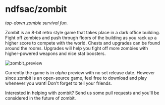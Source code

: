 ndfsac/zombit
======
_top-down zombie survival fun._

Zombit is an 8-bit retro style game that takes place in a dark office building. Fight off zombies and push through
floors of the building as you rack up a higher score to compete with the world. Chests and upgrades can be found around
the rooms. Upgrades will help you fight off more zombies with higher-powered weapons and nice stat boosters.

![zombit_preview](https://raw.github.com/ndfsac/res/screenshot/zombit_screen_01.png)

Currently the game is in _alpha_ preview with no set release date. However since zombit is an open-source game, feel
free to download and play whenever you want! Don't forget to tell your friends.

Interested in helping with zombit? Send us some pull requests and you'll be considered in the future of zombit.
